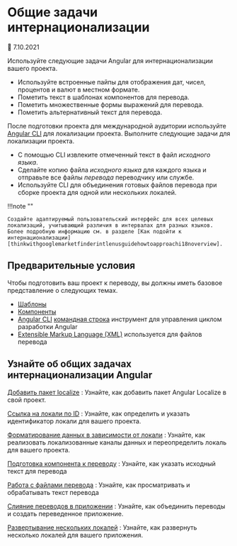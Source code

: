 # Общие задачи интернационализации

:date: 7.10.2021

Используйте следующие задачи Angular для интернационализации вашего проекта.

-   Используйте встроенные пайпы для отображения дат, чисел, процентов и валют в местном формате.
-   Пометить текст в шаблонах компонентов для перевода.
-   Пометить множественные формы выражений для перевода.
-   Пометить альтернативный текст для перевода.

После подготовки проекта для международной аудитории используйте [Angular CLI][aioclimain] для локализации проекта. Выполните следующие задачи для локализации проекта.

-   С помощью CLI извлеките отмеченный текст в файл _исходного языка_.
-   Сделайте копию файла _исходного языка_ для каждого языка и отправьте все файлы _перевода_ переводчику или службе.
-   Используйте CLI для объединения готовых файлов перевода при сборке проекта для одной или нескольких локалей.

!!!note ""

    Создайте адаптируемый пользовательский интерфейс для всех целевых локализаций, учитывающий различия в интервалах для разных языков. Более подробную информацию см. в разделе [Как подойти к интернационализации][thinkwithgooglemarketfinderintlenusguidehowtoapproachi18noverview].

## Предварительные условия

Чтобы подготовить ваш проект к переводу, вы должны иметь базовое представление о следующих темах.

-   [Шаблоны][aioguideglossarytemplate]
-   [Компоненты][aioguideglossarycomponent]
-   [Angular CLI][aioclimain] [командная строка][aioguideglossarycommandlineinterfacecli] инструмент для управления циклом разработки Angular
-   [Extensible Markup Language (XML)][w3xml] используется для файлов перевода

## Узнайте об общих задачах интернационализации Angular

[Добавить пакет localize](i18n-common-add-package.md)
: Узнайте, как добавить пакет Angular Localize в свой проект.

[Ссылка на локали по ID](i18n-common-locale-id.md)
: Узнайте, как определить и указать идентификатор локали для вашего проекта.

[Форматирование данных в зависимости от локали](i18n-common-format-data-locale.md)
: Узнайте, как реализовать локализованные каналы данных и переопределить локаль для вашего проекта.

[Подготовка компонента к переводу](i18n-common-prepare.md)
: Узнайте, как указать исходный текст для перевода

[Работа с файлами перевода](i18n-common-translation-files.md)
: Узнайте, как просматривать и обрабатывать текст перевода

[Слияние переводов в приложении](i18n-common-merge.md)
: Узнайте, как объединить переводы и создать переведенное приложение.

[Развертывание нескольких локалей](i18n-common-deploy.md)
: Узнайте, как развернуть несколько локалей для вашего приложения.

[aioclimain]: https://angular.io/cli
[aioguideglossarycommandlineinterfacecli]: glossary.md#command-line-interface-cli
[aioguideglossarycomponent]: glossary.md#component
[aioguideglossarytemplate]: glossary.md#template
[thinkwithgooglemarketfinderintlenusguidehowtoapproachi18noverview]: https://marketfinder.thinkwithgoogle.com/intl/en_us/guide/how-to-approach-i18n#overview
[w3xml]: https://www.w3.org/XML
